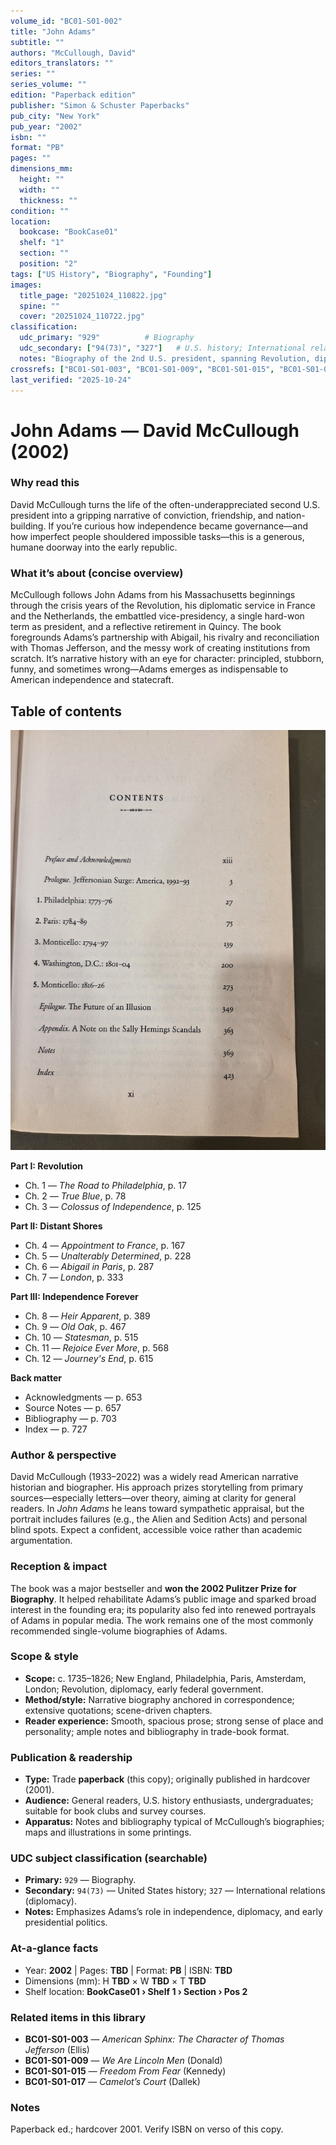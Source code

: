```yaml
---
volume_id: "BC01-S01-002"
title: "John Adams"
subtitle: ""
authors: "McCullough, David"
editors_translators: ""
series: ""
series_volume: ""
edition: "Paperback edition"
publisher: "Simon & Schuster Paperbacks"
pub_city: "New York"
pub_year: "2002"
isbn: ""
format: "PB"
pages: ""
dimensions_mm:
  height: ""
  width: ""
  thickness: ""
condition: ""
location:
  bookcase: "BookCase01"
  shelf: "1"
  section: ""
  position: "2"
tags: ["US History", "Biography", "Founding"]
images:
  title_page: "20251024_110822.jpg"
  spine: ""
  cover: "20251024_110722.jpg"
classification:
  udc_primary: "929"          # Biography
  udc_secondary: ["94(73)", "327"]   # U.S. history; International relations/diplomacy
  notes: "Biography of the 2nd U.S. president, spanning Revolution, diplomacy in Europe, and early republic."
crossrefs: ["BC01-S01-003", "BC01-S01-009", "BC01-S01-015", "BC01-S01-017"]
last_verified: "2025-10-24"
---
```


# John Adams — David McCullough (2002)

### Why read this
David McCullough turns the life of the often-underappreciated second U.S. president into a gripping narrative of conviction, friendship, and nation-building. If you’re curious how independence became governance—and how imperfect people shouldered impossible tasks—this is a generous, humane doorway into the early republic.

### What it’s about (concise overview)
McCullough follows John Adams from his Massachusetts beginnings through the crisis years of the Revolution, his diplomatic service in France and the Netherlands, the embattled vice-presidency, a single hard-won term as president, and a reflective retirement in Quincy. The book foregrounds Adams’s partnership with Abigail, his rivalry and reconciliation with Thomas Jefferson, and the messy work of creating institutions from scratch. It’s narrative history with an eye for character: principled, stubborn, funny, and sometimes wrong—Adams emerges as indispensable to American independence and statecraft.

## Table of contents

<!-- image located in docs/books/BookCase01/Shelf01/JohnAdams_McCullough.jpg -->
![Table of contents — John Adams (McCullough)](JohnAdams_McCullough.jpg)

**Part I: Revolution**
- Ch. 1 — *The Road to Philadelphia*, p. 17  
- Ch. 2 — *True Blue*, p. 78  
- Ch. 3 — *Colossus of Independence*, p. 125  

**Part II: Distant Shores**
- Ch. 4 — *Appointment to France*, p. 167  
- Ch. 5 — *Unalterably Determined*, p. 228  
- Ch. 6 — *Abigail in Paris*, p. 287  
- Ch. 7 — *London*, p. 333  

**Part III: Independence Forever**
- Ch. 8  — *Heir Apparent*, p. 389  
- Ch. 9  — *Old Oak*, p. 467  
- Ch. 10 — *Statesman*, p. 515  
- Ch. 11 — *Rejoice Ever More*, p. 568  
- Ch. 12 — *Journey's End*, p. 615  

**Back matter**
- Acknowledgments — p. 653  
- Source Notes — p. 657  
- Bibliography — p. 703  
- Index — p. 727  


### Author & perspective
David McCullough (1933–2022) was a widely read American narrative historian and biographer. His approach prizes storytelling from primary sources—especially letters—over theory, aiming at clarity for general readers. In *John Adams* he leans toward sympathetic appraisal, but the portrait includes failures (e.g., the Alien and Sedition Acts) and personal blind spots. Expect a confident, accessible voice rather than academic argumentation.

### Reception & impact
The book was a major bestseller and **won the 2002 Pulitzer Prize for Biography**. It helped rehabilitate Adams’s public image and sparked broad interest in the founding era; its popularity also fed into renewed portrayals of Adams in popular media. The work remains one of the most commonly recommended single-volume biographies of Adams.

### Scope & style
- **Scope:** c. 1735–1826; New England, Philadelphia, Paris, Amsterdam, London; Revolution, diplomacy, early federal government.  
- **Method/style:** Narrative biography anchored in correspondence; extensive quotations; scene-driven chapters.  
- **Reader experience:** Smooth, spacious prose; strong sense of place and personality; ample notes and bibliography in trade-book format.

### Publication & readership
- **Type:** Trade **paperback** (this copy); originally published in hardcover (2001).  
- **Audience:** General readers, U.S. history enthusiasts, undergraduates; suitable for book clubs and survey courses.  
- **Apparatus:** Notes and bibliography typical of McCullough’s biographies; maps and illustrations in some printings.

### UDC subject classification (searchable)
- **Primary:** `929` — Biography.  
- **Secondary:** `94(73)` — United States history; `327` — International relations (diplomacy).  
- **Notes:** Emphasizes Adams’s role in independence, diplomacy, and early presidential politics.

### At-a-glance facts
- Year: **2002** | Pages: **TBD** | Format: **PB** | ISBN: **TBD**  
- Dimensions (mm): H **TBD** × W **TBD** × T **TBD**  
- Shelf location: **BookCase01 › Shelf 1 › Section  › Pos 2**

### Related items in this library
- **BC01-S01-003** — *American Sphinx: The Character of Thomas Jefferson* (Ellis)  
- **BC01-S01-009** — *We Are Lincoln Men* (Donald)  
- **BC01-S01-015** — *Freedom From Fear* (Kennedy)  
- **BC01-S01-017** — *Camelot’s Court* (Dallek)

### Notes
Paperback ed.; hardcover 2001. Verify ISBN on verso of this copy.
